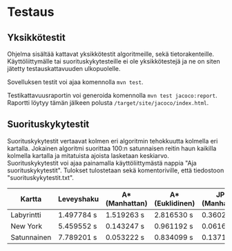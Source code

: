 # Testaus

## Yksikkötestit  
Ohjelma sisältää kattavat yksikkötestit algoritmeille, sekä tietorakenteille. Käyttöliittymälle tai suorituskykytesteille ei ole yksikkötestejä ja ne on siten jätetty testauskattavuuden ulkopuolelle.  

Sovelluksen testit voi ajaa komennolla `mvn test`.  

Testikattavuusraportin voi generoida komennolla `mvn test jacoco:report`. Raportti löytyy tämän jälkeen polusta `/target/site/jacoco/index.html`.  

## Suorituskykytestit  

Suorituskykytestit vertaavat kolmen eri algoritmin tehokkuutta kolmella eri kartalla. Jokainen algoritmi suorittaa 100:n satunnaisen reitin haun kaikilla kolmella kartalla ja mitatuista ajoista lasketaan keskiarvo.  
Suorituskykytestit voi ajaa painamalla käyttöliittymästä nappia "Aja suorituskykytestit". Tulokset tulostetaan sekä komentoriville, että tiedostoon "suorituskykytestit.txt".  

| Kartta      | Leveyshaku | A* (Manhattan) | A* (Euklidinen) | JPS (Manhattan) | JPS (Euklidinen) |
|-------------|------------|----------------|-----------------|-----------------|------------------|
| Labyrintti  | 1.497784 s | 1.519263 s     | 2.816530 s      | 0.360248 s      | 0.499265 s       |
| New York    | 5.459552 s | 0.143247 s     | 0.961192 s      | 0.061692 s      | 0.061949 s       |
| Satunnainen | 7.789201 s | 0.053222 s     | 0.834099 s      | 0.137170 s      | 0.050202 s       |